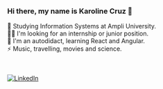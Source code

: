 ### Hi there, my name is Karoline Cruz 👋

🔭 Studying Information Systems at Ampli University.<br>
👯‍♀️ I'm looking for an internship or junior position.<br>
🌱 I'm an autodidact, learning React and Angular.<br>
⚡️ Music, travelling, movies and science.

<br>

<!-- Put a Portifolio here or do on Behance -->
<!--[![Behance](https://img.shields.io/badge/Behance-1769ff?logo=behance&logoColor=white)](https://behance.net/https://www.behance.net/karolinecruztorres) -->
[![LinkedIn](https://img.shields.io/badge/LinkedIn-%230077B5.svg?logo=linkedin&logoColor=white)](https://www.linkedin.com/in/karoline-cruz-torres/)
